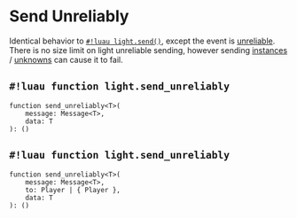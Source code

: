 # Send Unreliably

Identical behavior to [`#!luau light.send()`](./send.md), except the event is
<a href="https://create.roblox.com/docs/reference/engine/classes/UnreliableRemoteEvent" target="_blank">unreliable</a>.
There is no size limit on light unreliable sending, however sending
[instances](../../../constants/datatypes/instance.md) /
[unknowns](../../../constants/datatypes/unknown.md) can cause it to fail.

## `#!luau function light.send_unreliably`

```luau title='<!-- b:client --> <!-- b:sync -->'
function send_unreliably<T>(
    message: Message<T>,
    data: T
): ()
```

## `#!luau function light.send_unreliably`

```luau title='<!-- b:server --> <!-- b:sync -->'
function send_unreliably<T>(
    message: Message<T>,
    to: Player | { Player },
    data: T
): ()
```
